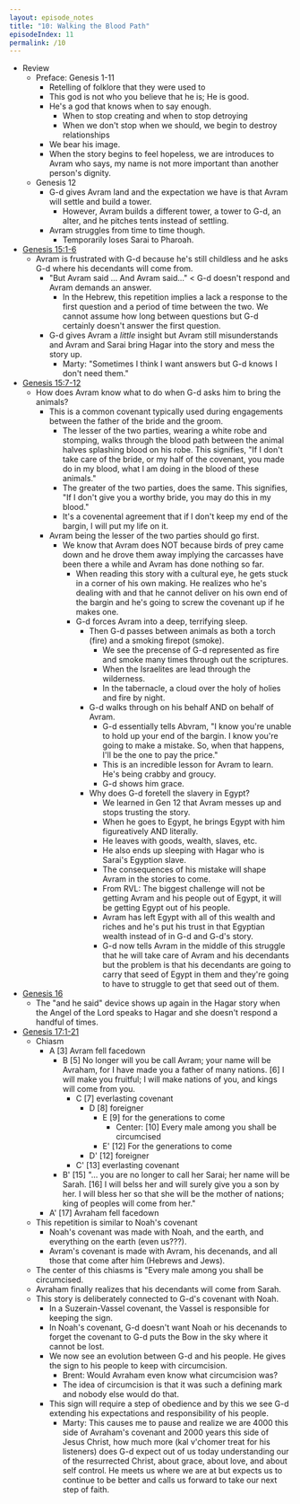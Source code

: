 ```yaml
---
layout: episode_notes
title: "10: Walking the Blood Path"
episodeIndex: 11
permalink: /10
---
```

- Review
  - Preface: Genesis 1-11
    - Retelling of folklore that they were used to
    - This god is not who you believe that he is; He is good.
    - He's a god that knows when to say enough.
      - When to stop creating and when to stop detroying
      - When we don't stop when we should, we begin to destroy relationships
    - We bear his image.
    - When the story begins to feel hopeless, we are introduces to Avram who says, my name is not more important than another person's dignity.
  - Genesis 12
    - G-d gives Avram land and the expectation we have is that Avram will settle and build a tower.
      - However, Avram builds a different tower, a tower to G-d, an alter, and he pitches tents instead of settling.
    - Avram struggles from time to time though.
      - Temporarily loses Sarai to Pharoah.
- [Genesis 15:1-6](https://www.bible.com/bible/111/GEN.15.1-6)
  - Avram is frustrated with G-d because he's still childless and he asks G-d where his decendants will come from.
    - "But Avram said ... And Avram said..." < G-d doesn't respond and Avram demands an answer.
      - In the Hebrew, this repetition implies a lack a response to the first question and a period of time between the two. We cannot assume how long between questions but G-d certainly doesn't answer the first question.
    - G-d gives Avram a *little* insight but Avram still misunderstands and Avram and Sarai bring Hagar into the story and mess the story up.
      - Marty: "Sometimes I think I want answers but G-d knows I don't need them."
- [Genesis 15:7-12](https://www.bible.com/bible/111/GEN.15.7-21)
  - How does Avram know what to do when G-d asks him to bring the animals?
    - This is a common covenant typically used during engagements between the father of the bride and the groom.
      - The lesser of the two parties, wearing a white robe and stomping, walks through the blood path between the animal halves splashing blood on his robe. This signifies, "If I don't take care of the bride, or my half of the covenant, you made do in my blood, what I am doing in the blood of these animals."
      - The greater of the two parties, does the same. This signifies, "If I don't give you a worthy bride, you may do this in my blood."
      - It's a covenental agreement that if I don't keep my end of the bargin, I will put my life on it.
    - Avram being the lesser of the two parties should go first.
      - We know that Avram does NOT because birds of prey came down and he drove them away implying the carcasses have been there a while and Avram has done nothing so far.
        - When reading this story with a cultural eye, he gets stuck in a corner of his own making. He realizes who he's dealing with and that he cannot deliver on his own end of the bargin and he's going to screw the covenant up if he makes one.
        - G-d forces Avram into a deep, terrifying sleep.
          - Then G-d passes between animals as both a torch (fire) and a smoking firepot (smoke).
            - We see the precense of G-d represented as fire and smoke many times through out the scriptures.
            - When the Israelites are lead through the wilderness.
            - In the tabernacle, a cloud over the holy of holies and fire by night.
          - G-d walks through on his behalf AND on behalf of Avram.
            - G-d essentially tells Abvram, "I know you're unable to hold up your end of the bargin. I know you're going to make a mistake. So, when that happens, I'll be the one to pay the price."
            - This is an incredible lesson for Avram to learn. He's being crabby and groucy.
            - G-d shows him grace.
          - Why does G-d foretell the slavery in Egypt?
            - We learned in Gen 12 that Avram messes up and stops trusting the story.
            - When he goes to Egypt, he brings Egypt with him figureatively AND literally.
            - He leaves with goods, wealth, slaves, etc.
            - He also ends up sleeping with Hagar who is Sarai's Egyption slave.
            - The consequences of his mistake will shape Avram in the stories to come.
            - From RVL: The biggest challenge will not be getting Avram and his people out of Egypt, it will be getting Egypt out of his people.
            - Avram has left Egypt with all of this wealth and riches and he's put his trust in that Egyptian wealth instead of in G-d and G-d's story.
            - G-d now tells Avram in the middle of this struggle that he will take care of Avram and his decendants but the problem is that his decendants are going to carry that seed of Egypt in them and they're going to have to struggle to get that seed out of them.
- [Genesis 16](https://www.bible.com/bible/111/GEN.16.NIV)
  - The "and he said" device shows up again in the Hagar story when the Angel of the Lord speaks to Hagar and she doesn't respond a handful of times.
- [Genesis 17:1-21](https://www.bible.com/bible/111/GEN.17.1-21.NIV)
  - Chiasm
    - A [3] Avram fell facedown
      - B [5] No longer will you be call Avram; your name will be Avraham, for I have made you a father of many nations. [6] I will make you fruitful; I will make nations of you, and kings will come from you.
        - C [7] everlasting covenant
          - D [8] foreigner
            - E [9] for the generations to come
              - Center: [10] Every male among you shall be circumcised
            - E' [12] For the generations to come
          - D' [12] foreigner
        - C' [13] everlasting covenant
      - B' [15] "... you are no longer to call her Sarai; her name will be Sarah. [16] I will belss her and will surely give you a son by her. I will bless her so that she will be the mother of nations; king of peoples will come from her."
    - A' [17] Avraham fell facedown
  - This repetition is similar to Noah's covenant
    - Noah's covenant was made with Noah, and the earth, and everything on the earth (even us???).
    - Avram's covenant is made with Avram, his decenands, and all those that come after him (Hebrews and Jews).
  - The center of this chiasms is "Every male among you shall be circumcised.
  - Avraham finally realizes that his decendants will come from Sarah.
  - This story is deliberately connected to G-d's covenant with Noah.
    - In a Suzerain-Vassel covenant, the Vassel is responsible for keeping the sign.
    - In Noah's covenant, G-d doesn't want Noah or his decenands to forget the covenant to G-d puts the Bow in the sky where it cannot be lost.
    - We now see an evolution between G-d and his people. He gives the sign to his people to keep with circumcision.
      - Brent: Would Avraham even know what circumcision was?
      - The idea of circumcision is that it was such a defining mark and nobody else would do that.
    - This sign will require a step of obedience and by this we see G-d extending his expectations and responsibility of his people.
      - Marty: This causes me to pause and realize we are 4000 this side of Avraham's covenant and 2000 years this side of Jesus Christ, how much more (kal v'chomer treat for his listeners) does G-d expect out of us today understanding our of the resurrected Christ, about grace, about love, and about self control. He meets us where we are at but expects us to continue to be better and calls us forward to take our next step of faith.
